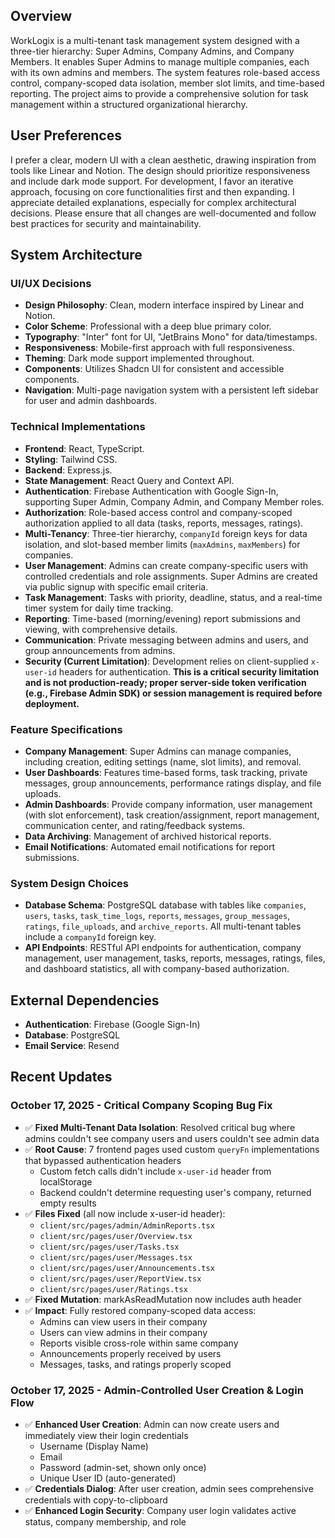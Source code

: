 ## Overview

WorkLogix is a multi-tenant task management system designed with a three-tier hierarchy: Super Admins, Company Admins, and Company Members. It enables Super Admins to manage multiple companies, each with its own admins and members. The system features role-based access control, company-scoped data isolation, member slot limits, and time-based reporting. The project aims to provide a comprehensive solution for task management within a structured organizational hierarchy.

## User Preferences

I prefer a clear, modern UI with a clean aesthetic, drawing inspiration from tools like Linear and Notion. The design should prioritize responsiveness and include dark mode support. For development, I favor an iterative approach, focusing on core functionalities first and then expanding. I appreciate detailed explanations, especially for complex architectural decisions. Please ensure that all changes are well-documented and follow best practices for security and maintainability.

## System Architecture

### UI/UX Decisions

-   **Design Philosophy**: Clean, modern interface inspired by Linear and Notion.
-   **Color Scheme**: Professional with a deep blue primary color.
-   **Typography**: "Inter" font for UI, "JetBrains Mono" for data/timestamps.
-   **Responsiveness**: Mobile-first approach with full responsiveness.
-   **Theming**: Dark mode support implemented throughout.
-   **Components**: Utilizes Shadcn UI for consistent and accessible components.
-   **Navigation**: Multi-page navigation system with a persistent left sidebar for user and admin dashboards.

### Technical Implementations

-   **Frontend**: React, TypeScript.
-   **Styling**: Tailwind CSS.
-   **Backend**: Express.js.
-   **State Management**: React Query and Context API.
-   **Authentication**: Firebase Authentication with Google Sign-In, supporting Super Admin, Company Admin, and Company Member roles.
-   **Authorization**: Role-based access control and company-scoped authorization applied to all data (tasks, reports, messages, ratings).
-   **Multi-Tenancy**: Three-tier hierarchy, `companyId` foreign keys for data isolation, and slot-based member limits (`maxAdmins`, `maxMembers`) for companies.
-   **User Management**: Admins can create company-specific users with controlled credentials and role assignments. Super Admins are created via public signup with specific email criteria.
-   **Task Management**: Tasks with priority, deadline, status, and a real-time timer system for daily time tracking.
-   **Reporting**: Time-based (morning/evening) report submissions and viewing, with comprehensive details.
-   **Communication**: Private messaging between admins and users, and group announcements from admins.
-   **Security (Current Limitation)**: Development relies on client-supplied `x-user-id` headers for authentication. **This is a critical security limitation and is not production-ready; proper server-side token verification (e.g., Firebase Admin SDK) or session management is required before deployment.**

### Feature Specifications

-   **Company Management**: Super Admins can manage companies, including creation, editing settings (name, slot limits), and removal.
-   **User Dashboards**: Features time-based forms, task tracking, private messages, group announcements, performance ratings display, and file uploads.
-   **Admin Dashboards**: Provide company information, user management (with slot enforcement), task creation/assignment, report management, communication center, and rating/feedback systems.
-   **Data Archiving**: Management of archived historical reports.
-   **Email Notifications**: Automated email notifications for report submissions.

### System Design Choices

-   **Database Schema**: PostgreSQL database with tables like `companies`, `users`, `tasks`, `task_time_logs`, `reports`, `messages`, `group_messages`, `ratings`, `file_uploads`, and `archive_reports`. All multi-tenant tables include a `companyId` foreign key.
-   **API Endpoints**: RESTful API endpoints for authentication, company management, user management, tasks, reports, messages, ratings, files, and dashboard statistics, all with company-based authorization.

## External Dependencies

-   **Authentication**: Firebase (Google Sign-In)
-   **Database**: PostgreSQL
-   **Email Service**: Resend

## Recent Updates

### October 17, 2025 - Critical Company Scoping Bug Fix
- ✅ **Fixed Multi-Tenant Data Isolation**: Resolved critical bug where admins couldn't see company users and users couldn't see admin data
- ✅ **Root Cause**: 7 frontend pages used custom `queryFn` implementations that bypassed authentication headers
  - Custom fetch calls didn't include `x-user-id` header from localStorage
  - Backend couldn't determine requesting user's company, returned empty results
- ✅ **Files Fixed** (all now include x-user-id header):
  - `client/src/pages/admin/AdminReports.tsx`
  - `client/src/pages/user/Overview.tsx`
  - `client/src/pages/user/Tasks.tsx`
  - `client/src/pages/user/Messages.tsx`
  - `client/src/pages/user/Announcements.tsx`
  - `client/src/pages/user/ReportView.tsx`
  - `client/src/pages/user/Ratings.tsx`
- ✅ **Fixed Mutation**: markAsReadMutation now includes auth header
- ✅ **Impact**: Fully restored company-scoped data access:
  - Admins can view users in their company
  - Users can view admins in their company
  - Reports visible cross-role within same company
  - Announcements properly received by users
  - Messages, tasks, and ratings properly scoped

### October 17, 2025 - Admin-Controlled User Creation & Login Flow
- ✅ **Enhanced User Creation**: Admin can now create users and immediately view their login credentials
  - Username (Display Name)
  - Email
  - Password (admin-set, shown only once)
  - Unique User ID (auto-generated)
- ✅ **Credentials Dialog**: After user creation, admin sees comprehensive credentials with copy-to-clipboard
- ✅ **Enhanced Login Security**: Company user login validates active status, company membership, and role